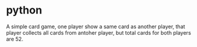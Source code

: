 # python
A simple card game, one player show a same card as another player, that player collects all cards from antoher player, but total cards for both players are 52. 
